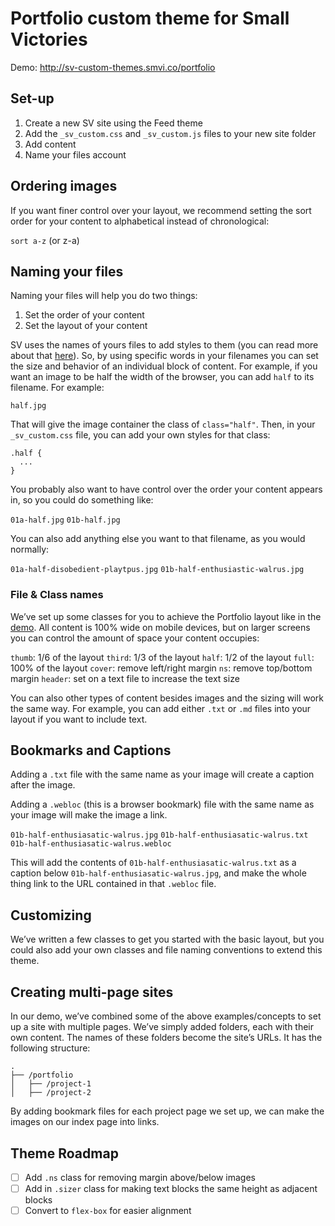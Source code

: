 # Portfolio custom theme for Small Victories

Demo: http://sv-custom-themes.smvi.co/portfolio

## Set-up

1. Create a new SV site using the Feed theme
2. Add the `_sv_custom.css` and `_sv_custom.js` files to your new site folder
3. Add content
4. Name your files account

## Ordering images
If you want finer control over your layout, we recommend setting the sort order for your content to alphabetical instead of chronological:

`sort a-z` (or z-a)

## Naming your files
Naming your files will help you do two things:

1. Set the order of your content
2. Set the layout of your content

SV uses the names of yours files to add styles to them (you can read more about that [here](http://docs.smallvictori.es/advanced#naming-files)). So, by using specific words in your filenames you can set the size and behavior of an individual block of content. For example, if you want an image to be half the width of the browser, you can add `half` to its filename. For example:

`half.jpg`

That will give the image container the class of `class="half"`. Then, in your `_sv_custom.css` file, you can add your own styles for that class:

```
.half {
  ...
}
```

You probably also want to have control over the order your content appears in, so you could do something like:

`01a-half.jpg`
`01b-half.jpg`

You can also add anything else you want to that filename, as you would normally:

`01a-half-disobedient-playtpus.jpg`
`01b-half-enthusiastic-walrus.jpg`

### File & Class names
We’ve set up some classes for you to achieve the Portfolio layout like in the [demo](http://sv-custom-themes.smvi.co/portfolio). All content is 100% wide on mobile devices, but on larger screens you can control the amount of space your content occupies:

`thumb`: 1/6 of the layout
`third`: 1/3 of the layout
`half`: 1/2 of the layout
`full`: 100% of the layout
`cover`: remove left/right margin
`ns`: remove top/bottom margin
`header`: set on a text file to increase the text size

You can also other types of content besides images and the sizing will work the same way. For example, you can add either `.txt` or `.md` files into your layout if you want to include text.

## Bookmarks and Captions
Adding a `.txt` file with the same name as your image will create a caption after the image.

Adding a `.webloc` (this is a browser bookmark) file with the same name as your image will make the image a link.

`01b-half-enthusiasatic-walrus.jpg`
`01b-half-enthusiasatic-walrus.txt`
`01b-half-enthusiasatic-walrus.webloc`

This will add the contents of `01b-half-enthusiasatic-walrus.txt` as a caption below `01b-half-enthusiasatic-walrus.jpg`, and make the whole thing link to the URL contained in that `.webloc` file.

## Customizing
We’ve written a few classes to get you started with the basic layout, but you could also add your own classes and file naming conventions to extend this theme.


## Creating multi-page sites

In our demo, we’ve combined some of the above examples/concepts to set up a site with multiple pages. We’ve simply added folders, each with their own content. The names of these folders become the site’s URLs. It has the following structure:

```
.
├── /portfolio
│   ├── /project-1
│   ├── /project-2
```

By adding bookmark files for each project page we set up, we can make the images on our index page into links.

## Theme Roadmap
+ [ ] Add `.ns` class for removing margin above/below images
+ [ ] Add in `.sizer` class for making text blocks the same height as adjacent blocks
+ [ ] Convert to `flex-box` for easier alignment
